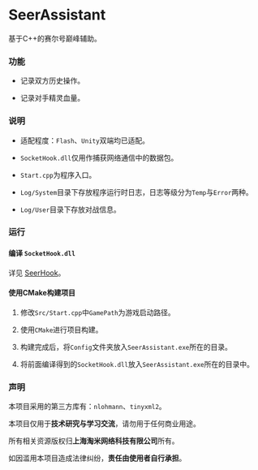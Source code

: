 # SeerAssistant

基于C++的赛尔号巅峰辅助。

### 功能
  
- 记录双方历史操作。
  
- 记录对手精灵血量。

### 说明

- 适配程度：`Flash`、`Unity`双端均已适配。

- `SocketHook.dll`仅用作捕获网络通信中的数据包。

- `Start.cpp`为程序入口。

- `Log/System`目录下存放程序运行时日志，日志等级分为`Temp`与`Error`两种。
  
- `Log/User`目录下存放对战信息。

### 运行

#### 编译 `SocketHook.dll`

详见 [SeerHook](https://github.com/dauphinYan/SeerHook)。

#### 使用CMake构建项目

1. 修改`Src/Start.cpp`中`GamePath`为游戏启动路径。

2. 使用`CMake`进行项目构建。
   
3. 构建完成后，将`Config`文件夹放入`SeerAssistant.exe`所在的目录。
   
4. 将前面编译得到的`SocketHook.dll`放入`SeerAssistant.exe`所在的目录中。

### 声明

本项目采用的第三方库有：`nlohmann`、`tinyxml2`。

本项目仅用于**技术研究与学习交流**，请勿用于任何商业用途。

所有相关资源版权归**上海淘米网络科技有限公司**所有。

如因滥用本项目造成法律纠纷，**责任由使用者自行承担**。

